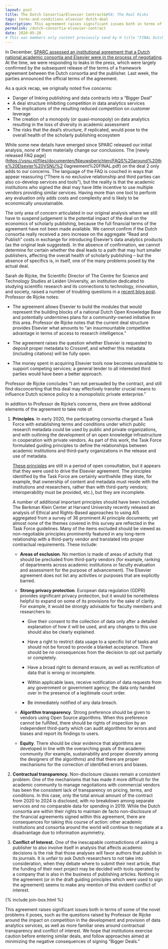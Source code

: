 ```yaml
---
layout: post
title: The Dutch Consortia/Elsevier Contract&#58; The Real Risks
tags: terms-and-conditions elsevier dutch-deal
description: This agreement raises significant issues both in terms of some of the novel problems it poses. We hope that institutions exercise caution before entering similar deals.
permalink: /dutch-consortia-elsevier-contract
date: 2020-05-28
# This was members only content previously send by H title "FINAL Dutch agreement commentary.pdf"
---
```


In December, [SPARC assessed an institutional agreement that a Dutch national academic consortia and Elsevier were in the process of negotiating](https://sparcopen.org/news/2019/leaked-dutch-contract-with-elsevier-raises-significant-alarm-bells/). At the time, we were responding to leaks in the press, which were largely confirmed by the subsequent release of the terms of a framework agreement between the Dutch consortia and the publisher. Last week, the parties announced the official terms of the agreement.

As a quick recap, we originally noted five concerns:

* Danger of linking publishing and data contracts into a “Bigger Deal”
* A deal structure inhibiting competition in data analytics services
* The implications of the resulting reduced competition on customer leverage
* The creation of a monopoly (or quasi-monopoly) on data analytics resulting in the
loss of diversity in academic assessment
* The risks that the deal’s structure, if replicated, would pose to the overall health of
the scholarly publishing ecosystem

While some new details have emerged since SPARC released our initial analysis, none of them materially change our conclusions. The [newly released FAQ page](https://vsnu.nl/files/documenten/Nieuwsberichten/FAQS%20around%20the%20Elsevier%20VSNU%2 0agreement%20FINAL.pdf) on the deal 2 only adds to our concerns. The language of the FAQ is couched in ways that appear reassuring (“There is no exclusive relationship and third parties can also co-develop services and tools”), but the reality is that the academic institutions who signed the deal may have little incentive to use multiple vendors providing similar services. Having more than one tool to perform any evaluation only adds costs and complexity and is likely to be economically unsustainable.

The only area of concern articulated in our original analysis where we still have to suspend judgement is the potential impact of the deal on the economics of scholarly publishing, because the full financial terms of the agreement have not been made available. We cannot confirm if the Dutch consortia really received a zero increase on the aggregate “Read and Publish” costs in exchange for introducing Elsevier’s data analytics products (as the original leak suggested). In the absence of confirmation, we cannot determine for certain whether the deal leads to a path that may hurt smaller publishers, affecting the overall health of scholarly publishing – but the absence of specifics is, in itself, one of the many problems posed by the actual deal.

Sarah de Rijcke, the Scientific Director of The Centre for Science and Technology Studies at Leiden University, an institution dedicated to studying scientific research and its connections to technology, innovation, and society, raised a number of troubling questions in a [recent blog post](https://leidenmadtrics.nl/articles/s-de-rijcke-cwts-leidenuniv-nl). Professor de Rijcke notes:

* The agreement allows Elsevier to build the modules that would represent the building blocks of a national Dutch Open Knowledge Base and potentially undermines plans for a community-owned initiative in this area. Professor de Rijcke notes that the current deal structure provides Elsevier what amounts to “an insurmountable competitive advantage in terms of access to research intelligence.”

* The agreement raises the question whether Elsevier is requested to deposit proper metadata to Crossref, and whether this metadata (including citations) will be fully open.

* The money spent in acquiring Elsevier tools now becomes unavailable to support competing services; a general tender to all interested third parties would have been a better approach.

Professor de Rijcke concludes “I am not persuaded by the contract, and still find disconcerting that this deal may effectively transfer crucial means to influence Dutch science policy to a monopolistic private enterprise.”

In addition to Professor de Rijcke’s concerns, there are three additional elements of the agreement to take note of.

1. **Principles**. In early 2020, the participating consortia charged a Task Force with establishing terms and conditions under which public research metadata could be used by public and private organizations, and with outlining the development of an open knowledge infrastructure in cooperation with private vendors. As part of this work, the Task Force formulated guiding principles to define the relationships between academic institutions and third-party organizations in the release and use of metadata.

    [These principles](https://www.vsnu.nl/files/documenten/Nieuwsberichten/Guiding%20Principles%20on%20Management%20of%20Research%20Information%20and%20Data_11May.pdf) are still in a period of open consultation, but it appears that they were used to drive the Elsevier agreement. The principles identified by the Task Force are certainly worthwhile (they state, for example, that ownership of content and metadata must reside with the institutions and researchers, rather than with third-party vendors; interoperability must be provided, etc.), but they are incomplete.

    A number of additional important principles should have been included. The Berkman Klein Center at Harvard University recently released an analysis of Ethical and Rights-Based approaches to using AI5 aggregated from a survey of 36 prominent AI principle documents; yet almost none of the themes covered in this survey are reflected in the Task Force guidelines. Many of the items excluded should be viewed as non-negotiable principles prominently featured in any long-term relationship with a third-party vendor and translated into proper contractual requirements. These include:
     * **Areas of exclusion**. No mention is made of areas of activity that should be precluded from third-party vendors (for example, ranking of departments across academic institutions or faculty evaluation and assessment for the purpose of advancement). The Elsevier agreement does not list any activities or purposes that are explicitly barred.

     * **Strong privacy protection**. European data regulation (GDPR) provides significant privacy protection, but it would be nonetheless helpful to expand on some of its provisions for the sake of clarity. For example, it would be strongly advisable for faculty members and researchers to:

        * Give their consent to the collection of data only after a detailed explanation of how it will be used, and any changes to this use should also be clearly explained.

        * Have a right to restrict data usage to a specific list of tasks and should not be forced to provide a blanket acceptance. There should be no consequences from the decision to opt out partially or completely.

        * Have a broad right to demand erasure, as well as rectification of data that is wrong or incomplete.

        * Within applicable laws, receive notification of data requests from any government or government agency; the data only handed over in the presence of a legitimate court order.

        * Be immediately notified of any data breach.

      * **Algorithm transparency**. Strong preference should be given to vendors using Open Source algorithms. When this preference cannot be fulfilled, there should be rights of inspection by an independent third-party which can audit algorithms for errors and biases and report its findings to users.

      * **Equity**. There should be clear evidence that algorithms are developed in line with the overarching goals of the academic community (for example, sustainability and proper diversity among the designers of the algorithms) and that there are proper mechanisms for the correction of identified errors and biases.

2. **Contractual transparency.** Non-disclosure clauses remain a consistent problem. One of the mechanisms that has made it more difficult for the academic community to manage negotiations with commercial vendors has been the consistent lack of transparency on pricing, terms, and conditions. In this case, only the total annual amount of the contract from 2020 to 2024 is disclosed, with no breakdown among separate services and no comparable data for spending in 2019. While the Dutch consortia are within their rights to maintain de facto non-disclosure of the financial agreements signed within this agreement, there are consequences for taking this course of action: other academic institutions and consortia around the world will continue to negotiate at a disadvantage due to information asymmetry.

3. **Conflict of Interest.** One of the inescapable contradictions of asking a publisher to also involve itself in analysis that affects academic decisions is the risk that those analyses will favor authors that publish in its journals. It is unfair to ask Dutch researchers to not take into consideration, when they debate where to submit their next article, that the funding of their next project may be decided with tools operated by a company that is also in the business of publishing articles. Nothing in the agreement (or in the draft guiding principles which were used to sign the agreement) seems to make any mention of this evident conflict of interest.

{% include join-box.html %}

This agreement raises significant issues both in terms of some of the novel problems it poses, such as the questions raised by Professor de Rijcke around the impact on competition in the development and provision of data analytics services, as well as more familiar ones around contractual transparency and conflict of interest. We hope that institutions exercise caution before entering similar deals, and follow approaches aimed at minimizing the negative consequences of signing “Bigger Deals.”
